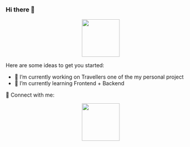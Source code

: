 ### Hi there 👋

<div id="header" align="center">
  <img src="https://media.giphy.com/media/M9gbBd9nbDrOTu1Mqx/giphy.gif" width="100"/>
</div>

Here are some ideas to get you started:

- 🔭 I’m currently working on Travellers one of the my personal project
- 🌱 I’m currently learning Frontend + Backend 

🤝 Connect with me:

<div id="header" align="center">
  <img src="https://assets.leetcode.com/static_assets/public/webpack_bundles/images/logo-dark.e99485d9b.svg" width="100"/>
</div>

